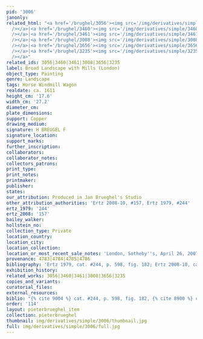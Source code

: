 ```yaml
---
pid: '3006'
janonly: 
related_html: "<a href='/brughel/3056'><img src='/img/derivatives/simple/3056/thumbnail.jpg'
  /></a>|<a href='/brughel/3460'><img src='/img/derivatives/simple/3460/thumbnail.jpg'
  /></a>|<a href='/brughel/3461'><img src='/img/derivatives/simple/3461/thumbnail.jpg'
  /></a>|<a href='/brughel/3008'><img src='/img/derivatives/simple/3008/thumbnail.jpg'
  /></a>|<a href='/brughel/3656'><img src='/img/derivatives/simple/3656/thumbnail.jpg'
  /></a>|<a href='/brughel/3235'><img src='/img/derivatives/simple/3235/thumbnail.jpg'
  /></a>"
related_ids: 3056|3460|3461|3008|3656|3235
label: Broad Landscape with Mills (London)
object_type: Painting
genre: Landscape
tags: Horse Windmill Wagon
realdate: ca. 1611
height_cm: '17.6'
width_cm: '27.2'
diameter_cm: 
plate_dimensions: 
support: Copper
drawing_medium: 
signature: H BREUGEL F
signature_location: 
support_marks: 
further_inscription: 
collaborators: 
collaborator_notes: 
collectors_patrons: 
print_type: 
print_notes: 
printmaker: 
publisher: 
states: 
our_attribution: Produced in Jan Brueghel's Studio
other_attribution_authorities: 'Ertz 2008-10, #157, Ertz 1979, #244'
ertz_1979: '244'
ertz_2008: '157'
bailey_walker: 
hollstein_no: 
collection_type: Private
location_country: 
location_city: 
location_collection: 
location_or_most_recent_sale_notes: 'London, Sotheby''s, April 26, 2007, inv. #3'
provenance: 4783|4784|4785|4786
bibliography: 'Ertz 1979, cat. #244, p. 598, fig. 182; Ertz 2008-10, cat. #157'
exhibition_history: 
related_works: 3056|3460|3461|3008|3656|3235
copies_and_variants: 
curatorial_files: 
external_resources: 
biblio: "{% cite 9004 %} cat. #244, p. 598, fig. 182, {% cite 8900 %} cat. #157"
order: '114'
layout: pieterbrueghel_item
collection: pieterbrueghel
thumbnail: img/derivatives/simple/3006/thumbnail.jpg
full: img/derivatives/simple/3006/full.jpg
---
```

